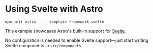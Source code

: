 # Using Svelte with Astro

```
npm init astro -- --template framework-svelte
```

This example showcases Astro's built-in support for [Svelte](https://svelte.dev/).

No configuration is needed to enable Svelte support—just start writing Svelte components in `src/components`.
